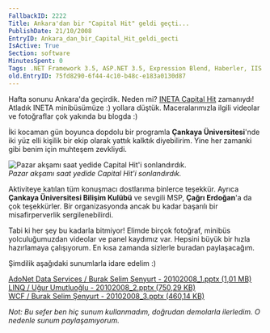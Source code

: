 ```yaml
---
FallbackID: 2222
Title: Ankara'dan bir "Capital Hit" geldi geçti...
PublishDate: 21/10/2008
EntryID: Ankara_dan_bir_Capital_Hit_geldi_gecti
IsActive: True
Section: software
MinutesSpent: 0
Tags: .NET Framework 3.5, ASP.NET 3.5, Expression Blend, Haberler, IIS 7.0, LINQ, Seminer, Silverlight 2.0, WCF, WPF, ASP.NET
old.EntryID: 75fd8290-6f44-4c10-b48c-e183a0130d87
---
```

Hafta sonunu Ankara'da geçirdik. Neden mi? [INETA Capital
Hit](http://daron.yondem.com/tr/post/e7784945-391f-4e80-af92-2e8499d13592)
zamanıydı! Atladık INETA minibüsümüze :) yollara düştük. Maceralarımızla
ilgili videolar ve fotoğraflar çok yakında bu blogda :)

İki kocaman gün boyunca dopdolu bir programla **Çankaya
Üniversitesi**'nde iki yüz elli kişilik bir ekip olarak yattık kalktık
diyebilirim. Yine her zamanki gibi benim için muhteşem zevkliydi.

![Pazar akşamı saat yedide Capital Hit'i
sonlandırdık.](http://cdn.daron.yondem.com/assets/2222/20102008_1.jpg)\
*Pazar akşamı saat yedide Capital Hit'i sonlandırdık.*

Aktiviteye katılan tüm konuşmacı dostlarıma binlerce teşekkür. Ayrıca
**Çankaya Üniversitesi Bilişim Kulübü** ve sevgili MSP, **Çağrı
Erdoğan**'a da çok teşekkürler. Bir organizasyonda ancak bu kadar
başarılı bir misafirperverlik sergilenebilirdi.

Tabi ki her şey bu kadarla bitmiyor! Elimde birçok fotoğraf, minibüs
yolculuğumuzdan videolar ve panel kaydımız var. Hepsini büyük bir hızla
hazırlamaya çalışıyorum. En kısa zamanda sizlerle buradan paylaşacağım.

Şimdilik aşağıdaki sunumlarla idare edelim :)

[AdoNet Data Services / Burak Selim Şenyurt - 20102008\_1.pptx (1,01
MB)](http://cdn.daron.yondem.com/assets/2222/20102008_1.pptx)\
[LINQ / Uğur Umutluoğlu - 20102008\_2.pptx (750,29
KB)](http://cdn.daron.yondem.com/assets/2222/20102008_2.pptx)\
[WCF / Burak Selim Şenyurt - 20102008\_3.pptx (460,14
KB)](http://cdn.daron.yondem.com/assets/2222/20102008_3.pptx)

*Not: Bu sefer ben hiç sunum kullanmadım, doğrudan demolarla ilerledim.
O nedenle sunum paylaşamıyorum.*


